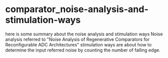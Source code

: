 # comparator_noise-analysis-and-stimulation-ways
here is some summary about the noise analysis and stimulation ways
Noise analysis referred to "Noise Analysis of Regenerative Comparators for Reconfigurable ADC Architectures"
stimulation ways are about how to determine the input referred noise by counting the number of falling edge.
